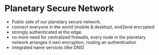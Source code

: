 # Planetary Secure Network 

- Public side of our planetary secure network.
- connect everyone in the world (mobile & desktop), end2end encrypted
- strongly authenticated at the edge.
- no more need for centralized firewalls, every node in the planetary network arranges it own encryption, routing an authentication
- integrated name services (like DNS)

